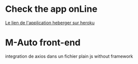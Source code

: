 # Check the app onLine
[Le lien de l'application heberger sur heroku](!https://mauto-app.herokuapp.com/)
# M-Auto front-end
integration de axios dans un fichier plain js without framework